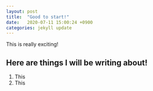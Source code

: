 ```yaml
---
layout: post
title:  "Good to start!"
date:   2020-07-11 15:00:24 +0900
categories: jekyll update
---
```

This is really exciting!

## Here are things I will be writing about!
1. This
2. This